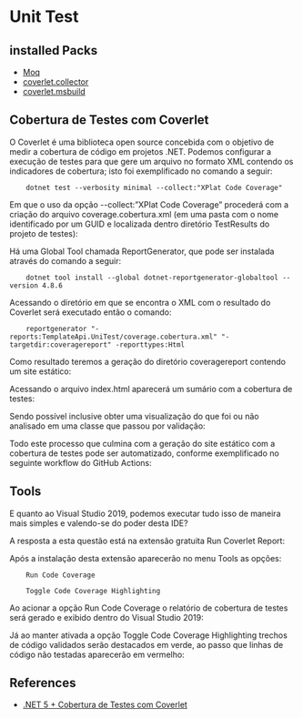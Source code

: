 ﻿# Unit Test

## installed Packs 

* [Moq](https://www.nuget.org/packages/Moq)
* [coverlet.collector](https://www.nuget.org/packages/coverlet.collector/)
* [coverlet.msbuild](https://www.nuget.org/packages/coverlet.msbuild/)

## Cobertura de Testes com Coverlet

O Coverlet é uma biblioteca open source concebida com o objetivo de medir a cobertura de código em projetos .NET. Podemos configurar a execução de testes para que gere um arquivo no formato XML contendo os indicadores de cobertura; isto foi exemplificado no comando a seguir:

		dotnet test --verbosity minimal --collect:"XPlat Code Coverage"

Em que o uso da opção --collect:”XPlat Code Coverage” procederá com a criação do arquivo coverage.cobertura.xml (em uma pasta com o nome identificado por um GUID e localizada dentro diretório TestResults do projeto de testes):

Há uma Global Tool chamada ReportGenerator, que pode ser instalada através do comando a seguir:

		dotnet tool install --global dotnet-reportgenerator-globaltool --version 4.8.6

Acessando o diretório em que se encontra o XML com o resultado do Coverlet será executado então o comando:

		reportgenerator "-reports:TemplateApi.UniTest/coverage.cobertura.xml" "-targetdir:coveragereport" -reporttypes:Html

Como resultado teremos a geração do diretório coveragereport contendo um site estático:

Acessando o arquivo index.html aparecerá um sumário com a cobertura de testes:

Sendo possível inclusive obter uma visualização do que foi ou não analisado em uma classe que passou por validação:

Todo este processo que culmina com a geração do site estático com a cobertura de testes pode ser automatizado, conforme exemplificado no seguinte workflow do GitHub Actions:

## Tools

E quanto ao Visual Studio 2019, podemos executar tudo isso de maneira mais simples e valendo-se do poder desta IDE?

A resposta a esta questão está na extensão gratuita Run Coverlet Report:

Após a instalação desta extensão aparecerão no menu Tools as opções:

		Run Code Coverage
		
		Toggle Code Coverage Highlighting

Ao acionar a opção Run Code Coverage o relatório de cobertura de testes será gerado e exibido dentro do Visual Studio 2019:

Já ao manter ativada a opção Toggle Code Coverage Highlighting trechos de código validados serão destacados em verde, ao passo que linhas de código não testadas aparecerão em vermelho:


## References

* [.NET 5 + Cobertura de Testes com Coverlet](https://renatogroffe.medium.com/net-5-cobertura-de-testes-com-coverlet-7cbec2f052d9)